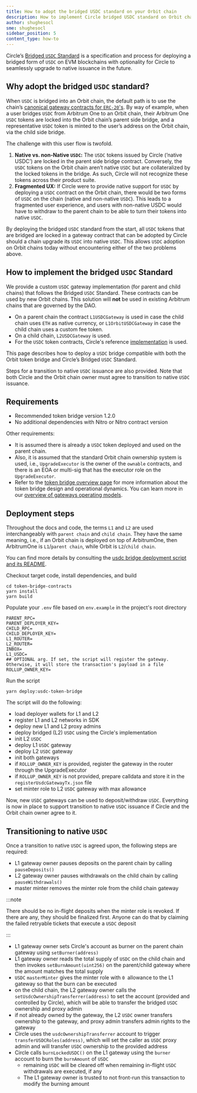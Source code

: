 ```yaml
---
title: How to adopt the bridged USDC standard on your Orbit chain
description: How to implement Circle bridged USDC standard on Orbit chain
author: shughesocl
sme: shughesocl
sidebar_position: 5
content_type: how-to
---
```


Circle’s [Bridged `USDC` Standard](https://www.circle.com/blog/bridged-usdc-standard) is a specification and process for deploying a bridged form of `USDC` on EVM blockchains with optionality for Circle to seamlessly upgrade to native issuance in the future.

## Why adopt the bridged `USDC` standard?

When `USDC` is bridged into an Orbit chain, the default path is to use the chain’s [canonical gateway contracts for `ERC-20`'s](/build-decentralized-apps/token-bridging/03-token-bridge-erc20.mdx). By way of example, when a user bridges `USDC` from Arbitrum One to an Orbit chain, their Arbitrum One `USDC` tokens are locked into the Orbit chain’s parent side bridge, and a representative `USDC` token is minted to the user’s address on the Orbit chain, via the child side bridge.

The challenge with this user flow is twofold.

1. **Native vs. non-Native `USDC`:** The `USDC` tokens issued by Circle (’native USDC’) are locked in the parent side bridge contract. Conversely, the `USDC` tokens on the Orbit chain aren’t native `USDC` but are collateralized by the locked tokens in the bridge. As such, Circle will not recognize these tokens across their product suite.
2. **Fragmented UX:** If Circle were to provide native support for `USDC` by deploying a `USDC` contract on the Orbit chain, there would be two forms of `USDC` on the chain (native and non-native `USDC`). This leads to a fragmented user experience, and users with non-native USDC would have to withdraw to the parent chain to be able to turn their tokens into native `USDC`.

By deploying the bridged `USDC` standard from the start, all `USDC` tokens that are bridged are locked in a gateway contract that can be adopted by Circle should a chain upgrade its `USDC` into native `USDC`. This allows `USDC` adoption on Orbit chains today without encountering either of the two problems above.

## How to implement the bridged `USDC` Standard

We provide a custom `USDC` gateway implementation (for parent and child chains) that follows the Bridged `USDC` Standard. These contracts can be used by new Orbit chains. This solution will **not** be used in existing Arbitrum chains that are governed by the DAO.

- On a parent chain the contract `L1USDCGateway` is used in case the child chain uses `ETH` as native currency, or `L1OrbitUSDCGateway` in case the child chain uses a custom fee token.
- On a child chain, `L2USDCGateway` is used.
- For the `USDC` token contracts, Circle's reference [implementation](https://github.com/circlefin/stablecoin-evm/blob/master/doc/bridged_USDC_standard.md) is used.

This page describes how to deploy a `USDC` bridge compatible with both the Orbit token bridge and Circle’s Bridged `USDC` Standard.

Steps for a transition to native `USDC` issuance are also provided. Note that both Circle and the Orbit chain owner must agree to transition to native `USDC` issuance.

## Requirements

- Recommended token bridge version 1.2.0
- No additional dependencies with Nitro or Nitro contract version

Other requirements:

- It is assumed there is already a `USDC` token deployed and used on the parent chain.
- Also, it is assumed that the standard Orbit chain ownership system is used, i.e., `UpgradeExecutor` is the owner of the `ownable` contracts, and there is an EOA or multi-sig that has the executor role on the `UpgradeExecutor`.
- Refer to the [token bridge overview page](/launch-orbit-chain/03-deploy-an-orbit-chain/05-deploying-token-bridge.md) for more information about the token bridge design and operational dynamics. You can learn more in our [overview of gateways operating models](/build-decentralized-apps/token-bridging/03-token-bridge-erc20.mdx#other-flavors-of-gateways).

## Deployment steps

<aside>

Throughout the docs and code, the terms `L1` and `L2` are used interchangeably with `parent chain` and `child chain`. They have the same meaning, i.e., if an Orbit chain is deployed on top of ArbitrumOne, then ArbitrumOne is `L1`/`parent chain`, while Orbit is `L2`/`child chain`.

You can find more details by consulting the [usdc bridge deployment script and its README](https://github.com/OffchainLabs/token-bridge-contracts/tree/v1.2.3/scripts/usdc-bridge-deployment).

</aside>

Checkout target code, install dependencies, and build

```shell
cd token-bridge-contracts
yarn install
yarn build
```

Populate your `.env` file based on `env.example` in the project's root directory

```shell
PARENT_RPC=
PARENT_DEPLOYER_KEY=
CHILD_RPC=
CHILD_DEPLOYER_KEY=
L1_ROUTER=
L2_ROUTER=
INBOX=
L1_USDC=
## OPTIONAL arg. If set, the script will register the gateway. Otherwise, it will store the transaction's payload in a file
ROLLUP_OWNER_KEY=
```

Run the script

```shell
yarn deploy:usdc-token-bridge
```

The script will do the following:

- load deployer wallets for L1 and L2
- register L1 and L2 networks in SDK
- deploy new L1 and L2 proxy admins
- deploy bridged (L2) `USDC` using the Circle's implementation
- init L2 `USDC`
- deploy L1 `USDC` gateway
- deploy L2 `USDC` gateway
- init both gateways
- if `ROLLUP_OWNER_KEY` is provided, register the gateway in the router through the UpgradeExecutor
- if `ROLLUP_OWNER_KEY` is not provided, prepare calldata and store it in the `registerUsdcGatewayTx.json` file
- set minter role to L2 `USDC` gateway with max allowance

Now, new `USDC` gateways can be used to deposit/withdraw `USDC`. Everything is now in place to support transition to native `USDC` issuance if Circle and the Orbit chain owner agree to it.

## Transitioning to native `USDC`

Once a transition to native `USDC` is agreed upon, the following steps are required:

- L1 gateway owner pauses deposits on the parent chain by calling `pauseDeposits()`
- L2 gateway owner pauses withdrawals on the child chain by calling `pauseWithdrawals()`
- master minter removes the minter role from the child chain gateway

:::note

There should be no in-flight deposits when the minter role is revoked. If there are any, they should be finalized first. Anyone can do that by claiming the failed retryable tickets that execute a `USDC` deposit

:::

- L1 gateway owner sets Circle's account as burner on the parent chain gateway using `setBurner(address)`
- L1 gateway owner reads the total supply of `USDC` on the child chain and then invokes `setBurnAmount(uint256)` on the parent/child gateway where the amount matches the total supply
- `USDC` `masterMinter` gives the minter role with `0 `allowance to the L1 gateway so that the burn can be executed
- on the child chain, the L2 gateway owner calls the `setUsdcOwnershipTransferrer(address)` to set the account (provided and controlled by Circle), which will be able to transfer the bridged `USDC` ownership and proxy admin
- if not already owned by the gateway, the L2 `USDC` owner transfers ownership to the gateway, and proxy admin transfers admin rights to the gateway
- Circle uses the `usdcOwnershipTransferrer` account to trigger `transferUSDCRoles(address)`, which will set the caller as `USDC` proxy admin and will transfer `USDC` ownership to the provided address
- Circle calls `burnLockedUSDC()` on the L1 gateway using the `burner` account to burn the `burnAmount` of `USDC`
  - remaining `USDC` will be cleared off when remaining in-flight `USDC` withdrawals are executed, if any
  - The L1 gateway owner is trusted to not front-run this transaction to modify the burning amount
